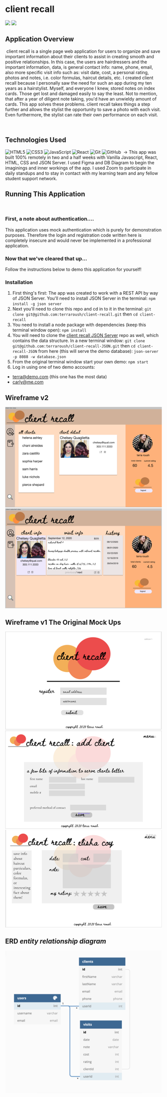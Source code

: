 # client recall

![](SmallbriefDemoCR.gif)
![](SmalladdExistingOlive.gif)

## Application Overview

​
client recall is a single page web application for users to organize and save important information about their clients to assist in creating smooth and positive relationships. In this case, the users are hairdressers and the important information, data, is general contact info: name, phone, email, also more specific visit info such as: visit date, cost, a personal rating, photos and notes, i.e. color formulas, haircut details, etc. I created client recall because I personally saw the need for such an app during my ten years as a hairstylist. Myself, and everyone I knew, stored notes on index cards. Those get lost and damaged easily to say the least. Not to mention, that after a year of diligent note taking, you'd have an unwieldy amount of cards. This app solves these problems. client recall takes things a step further and allows the stylist the opportunity to save a photo with each visit. Even furthermore, the stylist can rate their own performance on each visit.

​

## Technologies Used

![HTML5](https://img.shields.io/badge/html5%20-%23E34F26.svg?&style=for-the-badge&logo=html5&logoColor=white)
![CSS3](https://img.shields.io/badge/css3%20-%231572B6.svg?&style=for-the-badge&logo=css3&logoColor=white)
![JavaScript](https://img.shields.io/badge/javascript%20-%23323330.svg?&style=for-the-badge&logo=javascript&logoColor=%23F7DF1E)
![React](https://img.shields.io/badge/react%20-%2320232a.svg?&style=for-the-badge&logo=react&logoColor=%2361DAFB)
![Git](https://img.shields.io/badge/git%20-%23F05033.svg?&style=for-the-badge&logo=git&logoColor=white)
![GitHub](https://img.shields.io/badge/github%20-%23121011.svg?&style=for-the-badge&logo=github&logoColor=white)
​
-> This app was built 100% remotely in two and a half weeks with Vanilla Javascript, React, HTML, CSS and JSON Server. I used Figma and DB Diagram to begin the imaginings and inner workings of the app. I used Zoom to participate in daily standups and to stay in contact with my learning team and any fellow student support network.

## Running This Application

​

### First, a note about authentication....

This application uses mock authentication which is purely for demonstration purposes. Therefore the login and registration code written here is completely insecure and would never be implemented in a professional application.
​

### Now that we've cleared that up...

Follow the instructions below to demo this application for yourself!
​

### Installation

1. First thing's first: The app was created to work with a REST API by way of JSON Server. You'll need to install JSON Server in the terminal:
   `npm install -g json server`
2. Next you'll need to clone this repo and cd in to it in the terminal:
   `git clone git@github.com:terraroush/client-recall.git`
   then
   `cd client-recall`
3. You need to install a node package with dependencies (keep this terminal window open):
   `npm install`
4. You will need to clone the [client recall JSON Server](https://github.com/terraroush/client-recall-JSON) repo as well, which contains the data structure. In a new terminal window:
   `git clone git@github.com:terraroush/client-recall-JSON.git`
   then
   `cd client-recall-JSON`
   from here (this will serve the demo database):
   `json-server -p 8088 -w database.json`
5. From the original terminal window start your own demo:
   `npm start`
6. Log in using one of two demo accounts:

- terra@demo.com (this one has the most data)
- carly@me.com

## Wireframe v2

![Image of wireframe12](src/images/wireframeAndERD/clientListView.png)
![Image of wireframe9](src/images/wireframeAndERD/clientSelectedView.png)

## Wireframe v1 The Original Mock Ups

![Image of wireframe2](src/images/wireframeAndERD/register2of8.png)
![Image of wireframe4](src/images/wireframeAndERD/addClient4of8.png)
![Image of wireframe7](src/images/wireframeAndERD/addVisitHistoryPage7of8.png)

## ERD _entity relationship diagram_

![Image of ERD](src/images/wireframeAndERD/erd.png)
